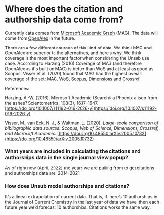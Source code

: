 # Where does the citation and authorship data come from?

Currently data comes from [Microsoft Academic Graph](https://www.microsoft.com/en-us/research/project/academic/) (MAG). The data will come from [OpenAlex](https://openalex.org) in the future.&#x20;

There are a few different sources of this kind of data. We think MAG and OpenAlex are superior to the alternatives, and here's why. We think coverage is the most important factor when considering the Unsub use case. According to Harzing (2016) Coverage of MAG (and therefore OpenAlex as it's built on MAG) is better than WoS and at least as good as Scopus. Visser et al. (2020) found that MAG had the highest overall coverage of the set: MAG, WoS, Scopus, Dimensions and Crossref.&#x20;



References:&#x20;

Harzing, A.-W. (2016). Microsoft Academic (Search): a Phoenix arisen from the ashes? Scientometrics, 108(3), 1637–1647. [https://doi.org/10.1007/s11192-016-2026-y](https://doi.org/10.1007/s11192-016-2026-y)

Visser, M., van Eck, N. J., & Waltman, L. (2020). _Large_-_scale comparison of bibliographic data sources: Scopus, Web of Science, Dimensions, Crossref, and Microsoft Academic_. [https://doi.org/10.48550/arXiv.2005.10732](https://doi.org/10.48550/arXiv.2005.10732)



### What years are included in calculating the citations and authorships data in the single journal view popup?

As of right now (April, 2022) the years we are pulling from to get citations and authorships data are: 2014-2021

### How does Unsub model authorships and citations?

It’s a linear extrapolation of current data. That is, if there’s 10 authorships in the Journal of Current Chemistry in the last year of data we have, then each future year we’d forecast 10 authorships. Citations works the same way.
